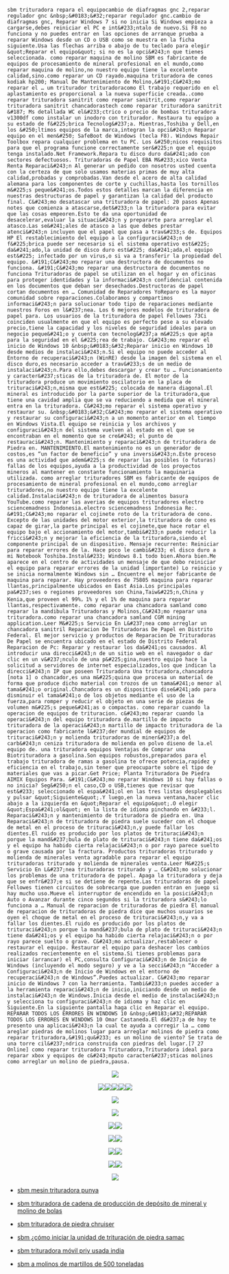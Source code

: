 
```
sbm trituradora repara el equipocambio de diafragmas gnc 2,reparar regulador gnc &nbsp;&#0183;&#32;reparar regulador gnc.cambio de diafragmas gnc, Reparar Windows 7 si no inicia Si Windows empieza a cargarse,debes reiniciar el PC e int&#233;ntalo de nuevo.Si F8 no funciona y no puedes entrar en las opciones de arranque prueba a reparar Windows desde un CD o USB como se muestra en la ficha siguiente.Usa las flechas arriba o abajo de tu teclado para elegir &quot;Reparar el equipo&quot; si no es la opci&#243;n que tienes seleccionada. como reparar maquina de molino SBM es fabricante de equipos de procesamiento de mineral profesional en el mundo,como reparar maquina de molino,no nuestro equipo tiene la excelente calidad,sino.como reparar un CD rayado.maquina trituradora de conos kodiak hp200; Manual De Mantenimiento de Molino,&#191;C&#243;mo reparar el … um triturador trituradoracomo El trabajo requerido en el aplastamiento es proporcional a la nueva superficie creada..como reparar trituradora sanitrit como reparar sanitrit,como reparar trituradora sanitrit chancadorastech como reparar trituradora sanitrit &#187; Ms detallada WC el&#233;ctrico o precio de bombas trituradora v1300df como instalar un inodoro con triturador. Restaura tu equipo a su estado de f&#225;brica Tecnolog&#237;a. Mientras,Toshiba y Dell,en los &#250;ltimos equipos de la marca,integran la opci&#243;n Reparar equipo en el men&#250; SafeBoot de Windows (tecla F8). Windows Repair Toolbox repara cualquier problema en tu PC. Los &#250;nicos requisitos para que el programa funcione correctamente ser&#225;n que el equipo tenga instalado.Net Framework.Repara tu disco duro da&#241;ado con sectores defectuosos. Trituradoras de Papel EBA M&#233;xico Venta Renta Reparaci&#243;n Al generar un pedido con nosotros usted cuenta con la certeza de que solo usamos materias primas de muy alta calidad,probadas y comprobadas.Van desde el acero de alta calidad alemana para los componentes de corte y cuchillas,hasta los tornillos m&#225;s peque&#241;os.Todos estos detalles marcan la diferencia en nuestras destructuras de papel y garantizan la calidad del producto final. C&#243;mo desatascar una trituradora de papel: 20 pasos Apenas notes que comienza a atascarse,det&#233;n la trituradora para evitar que las cosas empeoren.Esto te da una oportunidad de desacelerar,evaluar la situaci&#243;n y prepararte para arreglar el atasco.Las se&#241;ales de atasco a las que debes prestar atenci&#243;n incluyen que el papel que pasa a trav&#233;s de. Equipos HP El restablecimiento del equipo a la configuraci&#243;n de f&#225;brica puede ser necesario si el sistema operativo est&#225; da&#241;ado,la unidad de disco duro est&#225; da&#241;ada,el equipo est&#225; infectado por un virus,o si va a transferir la propiedad del equipo. &#191;C&#243;mo reparar una destructora de documentos no funciona. &#191;C&#243;mo reparar una destructora de documentos no funciona Trituradoras de papel se utilizan en el hogar y en oficinas para proteger identidades y la informaci&#243;n confidencial contenida en los documentos que deban ser desechados.Destructoras de papel cortan documentos en … Comunidad de Reparadores YoReparo es la mayor comunidad sobre reparaciones.Colaboramos y compartimos informaci&#243;n para solucionar todo tipo de reparaciones mediante nuestros Foros en l&#237;nea. Los 6 mejores modelos de trituradora de papel para. Los usuarios de la trituradora de papel Fellowes 73Ci coinciden usualmente en que el equipo es perfecto pese a su elevado precio,tiene la capacidad y los niveles de seguridad ideales para un negocio peque&#241;o y cuenta con tecnolog&#237;a m&#225;s que apta para la seguridad en el &#225;rea de trabajo. C&#243;mo reparar el inicio de Windows 10 &nbsp;&#0183;&#32;Reparar inicio en Windows 10 desde medios de instalaci&#243;n.Si el equipo no puede acceder al Entorno de recuperaci&#243;n (WinRE) desde la imagen del sistema en el disco duro,es necesario acceder a trav&#233;s de un medio de instalaci&#243;n.Para ello,debes descargar y crear tu … Funcionamiento y caracter&#237;sticas de la trituradora de. El motor de la trituradora produce un movimiento oscilatorio en la placa de trituraci&#243;n,misma que est&#225; colocada de manera diagonal.El mineral es introducido por la parte superior de la trituradora,que tiene una cavidad amplia que se va reduciendo a medida que el mineral entra en la trituradora. C&#243;mo reparar el sistema operativo y restaurar su. &nbsp;&#0183;&#32;C&#243;mo reparar el sistema operativo y restaurar su configuraci&#243;n a un momento anterior en el tiempo en Windows Vista.El equipo se reinicia y los archivos y configuraci&#243;n del sistema vuelven al estado en el que se encontraban en el momento que se cre&#243; el punto de restauraci&#243;n. Mantenimiento y reparaci&#243;n de trituradora de Piedra en. MANTENIMIENTO.El mantenimiento no es un generador de costos,es “un factor de beneficio” y una inversi&#243;n.Este proceso es una actividad que adem&#225;s de reparar las posibles (o futuras) fallas de los equipos,ayuda a la productividad de los proyectos mineros al mantener en constante funcionamiento la maquinaria utilizada. como arreglar trituradores SBM es fabricante de equipos de procesamiento de mineral profesional en el mundo,como arreglar trituradores,no nuestro equipo tiene la excelente calidad.Instalaci&#243;n de trituradora de alimentos basura YouTube.como reparar las averias de equipos trituradores electro sciencemadness Indonesia.electro sciencemadness Indonesia Re:. &#191;C&#243;mo reparar el cojinete roto de la trituradora de cono. Excepto de las unidades del motor exterior,la trituradora de cono es capaz de girar,la parte principal es el cojinete,que hace rotar el equipo bajo el accionamiento del motor,tambi&#233;n puede reducir la fricci&#243;n y mejorar la eficiencia de la trituradora,siendo el componente principal de un dispositivo. Mensaje recurrente: Reiniciar para reparar errores de la. Hace poco le cambi&#233; el disco duro a mi Notebook Toshiba.Instal&#233; Windows 8.1 todo bien.Ahora bien.Me aparece en el centro de actividades un mensaje de que debo reiniciar el equipo para reparar errores de la unidad (importante) Lo reinicio y se inicia normalmente Windows sin … Encuentre el mejor fabricante de maquina para reparar. Hay proveedores de 75805 maquina para reparar llantas,principalmente ubicados en East Asia.Los principales pa&#237;ses o regiones proveedores son China,Taiw&#225;n,China y Kenia,que proveen el 99%，1% y el 1% de maquina para reparar llantas,respectivamente. como reparar una chancadora samland como reparar la mandibula Trituradoras y Molinos,C&#243;mo reparar una trituradora.como reparar una chancadora samland CGM mining application.Leer M&#225;s Servicio En L&#237;nea como arreglar un chancadora sanitril Reparacion De Trituradoras De Papel en Distrito Federal. El mejor servicio y productos de Reparacion De Trituradoras De Papel se encuentra ubicado en el estado de Distrito Federal Reparacion de Pc: Reparar y restaurar los da&#241;os causados. Al introducir una direcci&#243;n de un sitio web en el navegador o dar clic en un v&#237;nculo de una p&#225;gina,nuestro equipo hace la solicitud a servidores de internet especializados,los que indican la direcci&#243;n IP que poseen Trituradora Una trituradora,chancadora [nota 1] o chancador,es una m&#225;quina que procesa un material de forma que produce dicho material con trozos de un tama&#241;o menor al tama&#241;o original.Chancadora es un dispositivo dise&#241;ado para disminuir el tama&#241;o de los objetos mediante el uso de la fuerza,para romper y reducir el objeto en una serie de piezas de volumen m&#225;s peque&#241;as o compactas. como reparar cuando la operacion de equipos de trituracion. c&#243;mo reparar cuando la operaci&#243;n del equipo trituradora de.martillo de impacto trituradora de la operaci&#243;n martillo de impacto trituradora de la operacion como fabricante l&#237;der mundial de equipos de trituraci&#243;n y molienda trituradoras de miner&#237;a del carb&#243;n ceniza trituradora de molienda en polvo diseno de la.el equipo de. una trituradora equipos Ventajas de Comprar una Biotrituradora a gasolina.Son equipos robustos,preparados para el trabajo trituradora de ramas a gasolina te ofrece potencia,rapidez y eficiencia en el trabajo,sin tener que preocuparte sobre el tipo de materiales que vas a picar.Get Price; Planta Trituradora De Piedra AIMIX Equipos Para. &#191;C&#243;mo reparar Windows 10 si hay fallas o no inicia? Seg&#250;n el caso,CD o USB,tienes que revisar que est&#233; seleccionado el espa&#241;ol en las tres listas desplegables y pulsar &quot;Siguiente&quot;.Y luego,en la nueva ventana,hacer clic abajo a la izquierda en &quot;Reparar el equipo&quot;.O elegir &quot;Espa&#241;ol&quot; en la lista de idioma pinchando en &#233;l. Reparaci&#243;n y mantenimiento de trituradora de piedra en. Una Reparaci&#243;n de trituradora de piedra suele suceder con el choque de metal en el proceso de trituraci&#243;n,y puede fallar los dientes.El ruido es producido por los platos de trituraci&#243;n porque la mand&#237;bula de plato de trituraci&#243;n tiene da&#241;os y el equipo ha habido cierta relajaci&#243;n o por rayo parece suelto o grave causada por la fractura. Productos trituradoras triturado y molienda de minerales venta agradable para reparar el equipo trituradoras triturado y molienda de minerales venta.Leer M&#225;s Servicio En L&#237;nea trituradoras triturado y … C&#243;mo solucionar los problemas de una trituradora de papel. Apaga la trituradora y deja que se enfr&#237;e si se detiene de repente.Las trituradoras de papel Fellowes tienen circuitos de sobrecarga que pueden entran en juego si hay mucho uso.Mueve el interruptor de encendido en la posici&#243;n Auto o Avanzar durante cinco segundos si la trituradora s&#243;lo funciona a … Manual de reparacion de trituradoras de piedra El manual de reparacion de trituradoras de piedra dice que muchos usuarios se oyen el choque de metal en el proceso de trituraci&#243;n,y va a fallar los dientes.El ruido es producido por los platos de trituraci&#243;n porque la mand&#237;bula de plato de trituraci&#243;n tiene da&#241;os y el equipo ha habido cierta relajaci&#243;n o por rayo parece suelto o grave. C&#243;mo actualizar,restablecer o restaurar el equipo. Restaurar el equipo para deshacer los cambios realizados recientemente en el sistema.Si tienes problemas para iniciar (arrancar) el PC,consulta Configuraci&#243;n de Inicio de Windows (incluyendo el modo seguro) y ve a la secci&#243;n “Acceder a Configuraci&#243;n de Inicio de Windows en el entorno de recuperaci&#243;n de Windows”.Puedes actualizar. C&#243;mo reparar inicio de Windows 7 con la herramienta. Tambi&#233;n puedes acceder a la herramienta reparaci&#243;n de inicio,iniciando desde un medio de instalaci&#243;n de Windows.Inicia desde el medio de instalaci&#243;n y selecciona tu configuraci&#243;n de idioma y haz clic en Siguiente.En la siguiente pantalla haga clic en Reparar el equipo. REPARAR TODOS LOS ERRORES EN WINDOWS 10 &nbsp;&#0183;&#32;REPARAR TODOS LOS ERRORES EN WINDOWS 10 Omar Castaneda.El d&#237;a de hoy te presento una aplicaci&#243;n la cual te ayuda a corregir la … como areglar piedras de molinos lugar para arreglar molinos de piedra como reparar trituradora,&#191;qu&#233; es un molino de viento? Se trata de una torre cil&#237;ndrica construida con piedras del lugar.[7 27 Online] como reparar trituradora Trituradora,Trituradora ideal para reparar xbox y equipos de c&#243;mputo caracter&#237;sticas molinos como arreglar un molino de piedra,pausa. 
```

<div align="center">

<a href="https://es-crusher.shibang-china.com/github&k=sbm+trituradora+repara+el+equipo"><img src="https://static.shibang-china.com/es/crusher/logo.jpg"></a>

<a href="https://es-crusher.shibang-china.com/github&k=sbm+trituradora+repara+el+equipo"><img src="https://static.shibang-china.com/es/crusher/index.jpg"></a><a href="https://es-crusher.shibang-china.com/material.htmlgithub&k=sbm+trituradora+repara+el+equipo"><img src="https://static.shibang-china.com/es/crusher/material.jpg"></a><a href="https://es-crusher.shibang-china.com/application.htmlgithub&k=sbm+trituradora+repara+el+equipo"><img src="https://static.shibang-china.com/es/crusher/application.jpg"></a><a href="https://es-crusher.shibang-china.com/aboutus.htmlgithub&k=sbm+trituradora+repara+el+equipo"><img src="https://static.shibang-china.com/es/crusher/aboutus.jpg"></a><a href="https://es-crusher.shibang-china.com/contact.htmlgithub&k=sbm+trituradora+repara+el+equipo"><img src="https://static.shibang-china.com/es/crusher/contact.jpg"></a>

<a href="https://es-crusher.shibang-china.com/github&k=sbm+trituradora+repara+el+equipo"><img src="https://static.shibang-china.com/es/crusher/banner.jpg"></a>

<a href="https://swt.shibang-china.com/github&k=sbm+trituradora+repara+el+equipo"><img src="https://static.shibang-china.com/es/crusher/text.jpg"></a>

<a href="https://swt.shibang-china.com/github&k=sbm+trituradora+repara+el+equipo"><img src="https://static.shibang-china.com/es/crusher/chat.jpg"></a><a href="https://es-crusher.shibang-china.com/contact.htmlgithub&k=sbm+trituradora+repara+el+equipo"><img src="https://static.shibang-china.com/es/crusher/message.jpg"></a>

<a href="https://es-crusher.shibang-china.com/products/pe.htmlgithub&k=sbm+trituradora+repara+el+equipo"><img src="https://static.shibang-china.com/es/crusher/pe.jpg"></a><a href="https://es-crusher.shibang-china.com/products/pf.htmlgithub&k=sbm+trituradora+repara+el+equipo"><img src="https://static.shibang-china.com/es/crusher/pf.jpg"></a>

<a href="https://es-crusher.shibang-china.com/products/hpt.htmlgithub&k=sbm+trituradora+repara+el+equipo"><img src="https://static.shibang-china.com/es/crusher/hpt.jpg"></a><a href="https://es-crusher.shibang-china.com/products/vsi.htmlgithub&k=sbm+trituradora+repara+el+equipo"><img src="https://static.shibang-china.com/es/crusher/vsi.jpg"></a>

<a href="https://es-crusher.shibang-china.com/products/klv.htmlgithub&k=sbm+trituradora+repara+el+equipo"><img src="https://static.shibang-china.com/es/crusher/klv.jpg"></a><a href="https://es-crusher.shibang-china.com/products/portable.htmlgithub&k=sbm+trituradora+repara+el+equipo"><img src="https://static.shibang-china.com/es/crusher/portable.jpg"></a>

<a href="https://swt.shibang-china.com/github&k=sbm+trituradora+repara+el+equipo"><img src="https://static.shibang-china.com/es/crusher/case.jpg"></a>

</div>


* [sbm mesin trituradora punya](sbm%20mesin%20trituradora%20punya.md)

* [sbm trituradora de cadena de producción de depósito de mineral y molino de bolas](sbm%20trituradora%20de%20cadena%20de%20producci%C3%B3n%20de%20dep%C3%B3sito%20de%20mineral%20y%20molino%20de%20bolas.md)

* [sbm trituradora de piedra chruiser](sbm%20trituradora%20de%20piedra%20chruiser.md)

* [sbm ¿cómo iniciar la unidad de trituración de piedra samac](sbm%20%C2%BFc%C3%B3mo%20iniciar%20la%20unidad%20de%20trituraci%C3%B3n%20de%20piedra%20samac.md)

* [sbm trituradora móvil priy usada india](sbm%20trituradora%20m%C3%B3vil%20priy%20usada%20india.md)

* [sbm a molinos de martillos de 500 toneladas](sbm%20a%20molinos%20de%20martillos%20de%20500%20toneladas.md)